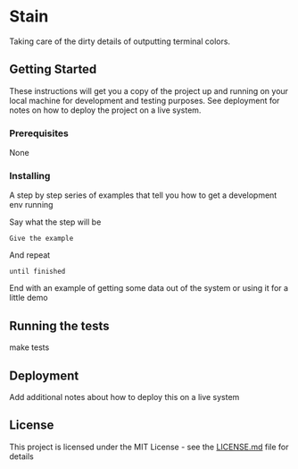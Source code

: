 # Stain 

Taking care of the dirty details of outputting terminal colors.

## Getting Started

These instructions will get you a copy of the project up and running on your local machine for development and testing purposes. See deployment for notes on how to deploy the project on a live system.

### Prerequisites

 None

### Installing

A step by step series of examples that tell you how to get a development env running

Say what the step will be

```
Give the example
```

And repeat

```
until finished
```

End with an example of getting some data out of the system or using it for a little demo

## Running the tests

make tests

## Deployment

Add additional notes about how to deploy this on a live system

## License

This project is licensed under the MIT License - see the [LICENSE.md](LICENSE.md) file for details